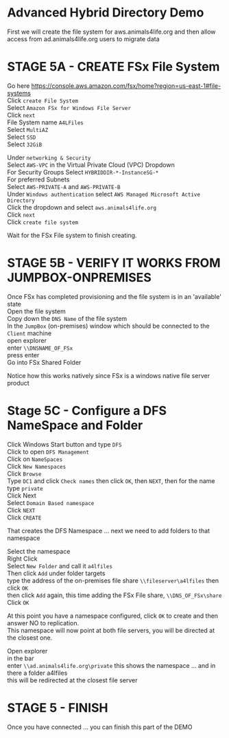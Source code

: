 # Advanced Hybrid Directory Demo

First we will create the file system for aws.animals4life.org and then allow access from ad.animals4life.org users to migrate data  

# STAGE 5A - CREATE FSx File System  
Go here https://console.aws.amazon.com/fsx/home?region=us-east-1#file-systems  
Click `create File System`  
Select `Amazon FSx for Windows File Server`  
Click `next`  
File System name `A4LFiles`  
Select `MultiAZ`  
Select `SSD`  
Select `32GiB`  

Under `networking & Security`  
Select `AWS-VPC` in the Virtual Private Cloud (VPC) Dropdown  
For Security Groups Select `HYBRIDDIR-*-InstanceSG-*`  
For preferred Subnets  
Select `AWS-PRIVATE-A` and `AWS-PRIVATE-B`  
Under `Windows authentication` select `AWS Managed Microsoft Active Directory`  
Click the dropdown and select `aws.animals4life.org`  
Click `next`  
Click `create file system`  

Wait for the FSx File system to finish creating.  

# STAGE 5B - VERIFY IT WORKS FROM JUMPBOX-ONPREMISES 
Once FSx has completed provisioning and the file system is in an 'available' state  
Open the file system  
Copy down the `DNS Name` of the file system  
In the `JumpBox` (on-premises) window which should be connected to the `Client` machine  
open explorer  
enter `\\DNSNAME_OF_FSx`  
press enter  
Go into FSx Shared Folder  

Notice how this works natively since FSx is a windows native file server product   

# Stage 5C - Configure a DFS NameSpace and Folder

Click Windows Start button and type `DFS`  
Click to open `DFS Management`  
Click on `NameSpaces`  
Click `New Namespaces`  
Click `Browse`  
Type `DC1` and click `Check names` then click `OK`, then `NEXT`, then for the name type `private`  
Click Next  
Select `Domain Based namespace`  
Click `NEXT`  
Click `CREATE`  

That creates the DFS Namespace ... next we need to add folders to that namespace  

Select the namespace  
Right Click  
Select `New Folder` and call it `a4lfiles`  
Then click `Add` under folder targets  
type the address of the on-premises file share `\\fileserver\a4lfiles` then click `OK`   
then click `Add` again, this time adding the FSx File share, `\\DNS_OF_FSx\share`   
Click `OK`

At this point you have a namespace configured, click `OK` to create and then answer NO to replication.  
This namespace will now point at both file servers, you will be directed at the closest one.  

Open explorer  
in the bar  
enter `\\ad.animals4life.org\private` this shows the namespace ... and in there a folder a4lfiles  
this will be redirected at the closest file server  
  
# STAGE 5 - FINISH
Once you have connected ... you can finish this part of the DEMO  
